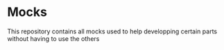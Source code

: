 # Mocks

This repository contains all mocks used to help developping certain parts without having to use the others